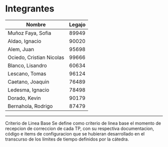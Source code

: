 # Integrantes

| Nombre | Legajo |
| --- | --- |
| Muñoz Faya, Sofia | 89949 |
| Aldao, Ignacio | 90020 |
| Alem, Juan | 95698 |
| Ociedo, Cristian Nicolas | 99666 |
| Blanco, Lisandro | 60634 |
| Lescano, Tomas | 96124 |
| Caetano, Joaquin | 76489|
| Ledesma, Ignacio | 78498 |
| Dorado, Kevin | 90179 |
| Bernahola, Rodrigo | 87479 |

___

Criterio de Linea Base
Se define como criterio de linea base el momento de recepcion de correccion de cada TP, con su respectiva documentacion, código e items de configuracion que se hubieran desarrollado en el transcurso de los límites de tiempo definidos por la cátedra.

